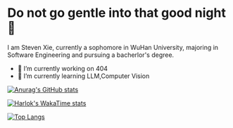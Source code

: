 # Do not go gentle into that good night 👋

I am Steven Xie, currently a sophomore in WuHan University, majoring in Software Engineering and pursuing a bacherlor's degree.

- 🔭 I’m currently working on 404
- 🌱 I’m currently learning LLM,Computer Vision

[![Anurag's GitHub stats](https://github-readme-stats.vercel.app/api?username=Dige945&show_icons=true&theme=radical)](https://github.com/Dige945/github-readme-stats)

[![Harlok's WakaTime stats](https://github-readme-stats.vercel.app/api/wakatime?username=Dige945)](https://github.com/anuraghazra/github-readme-stats)

[![Top Langs](https://github-readme-stats.vercel.app/api/top-langs/?username=Dige945&layout=donut)](https://github.com/anuraghazra/github-readme-stats)


